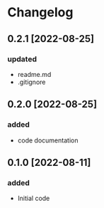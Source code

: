 # Changelog

## 0.2.1 [2022-08-25]
### updated
- readme.md
- .gitignore

## 0.2.0 [2022-08-25]
### added
- code documentation

## 0.1.0 [2022-08-11]
### added
- Initial code
